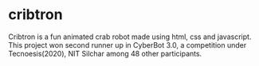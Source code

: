 # cribtron

Cribtron is a fun animated crab robot made using html, css and javascript. This project won second runner up in CyberBot 3.0, a
competition under Tecnoesis(2020), NIT Silchar among 48 other participants.

